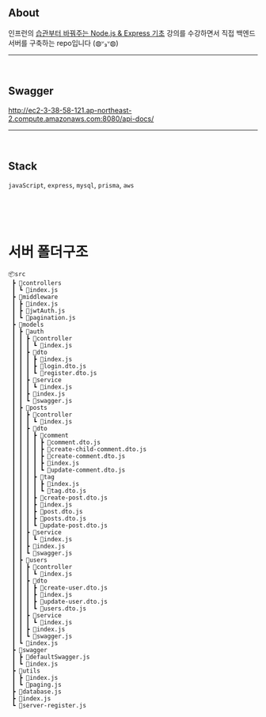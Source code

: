 ## About

인프런의 [습관부터 바꿔주는 Node.js & Express 기초](https://www.inflearn.com/course/%EC%8A%B5%EA%B4%80%EB%B6%80%ED%84%B0-%EB%85%B8%EB%93%9C-%EC%9D%B5%EC%8A%A4%ED%94%84%EB%A0%88%EC%8A%A4-%EA%B8%B0%EC%B4%88/dashboard) 강의를 수강하면서 직접 백엔드 서버를 구축하는 repo입니다 (◍ᐡ₃ᐡ◍)

---

<br>

## Swagger
http://ec2-3-38-58-121.ap-northeast-2.compute.amazonaws.com:8080/api-docs/

---

<br>

## Stack

`javaScript`, `express`, `mysql`, `prisma`, `aws`

<br>

<br>

<br>

# 서버 폴더구조

```
📦src
 ┣ 📂controllers
 ┃ ┗ 📜index.js
 ┣ 📂middleware
 ┃ ┣ 📜index.js
 ┃ ┣ 📜jwtAuth.js
 ┃ ┗ 📜pagination.js
 ┣ 📂models
 ┃ ┣ 📂auth
 ┃ ┃ ┣ 📂controller
 ┃ ┃ ┃ ┗ 📜index.js
 ┃ ┃ ┣ 📂dto
 ┃ ┃ ┃ ┣ 📜index.js
 ┃ ┃ ┃ ┣ 📜login.dto.js
 ┃ ┃ ┃ ┗ 📜register.dto.js
 ┃ ┃ ┣ 📂service
 ┃ ┃ ┃ ┗ 📜index.js
 ┃ ┃ ┣ 📜index.js
 ┃ ┃ ┗ 📜swagger.js
 ┃ ┣ 📂posts
 ┃ ┃ ┣ 📂controller
 ┃ ┃ ┃ ┗ 📜index.js
 ┃ ┃ ┣ 📂dto
 ┃ ┃ ┃ ┣ 📂comment
 ┃ ┃ ┃ ┃ ┣ 📜comment.dto.js
 ┃ ┃ ┃ ┃ ┣ 📜create-child-comment.dto.js
 ┃ ┃ ┃ ┃ ┣ 📜create-comment.dto.js
 ┃ ┃ ┃ ┃ ┣ 📜index.js
 ┃ ┃ ┃ ┃ ┗ 📜update-comment.dto.js
 ┃ ┃ ┃ ┣ 📂tag
 ┃ ┃ ┃ ┃ ┣ 📜index.js
 ┃ ┃ ┃ ┃ ┗ 📜tag.dto.js
 ┃ ┃ ┃ ┣ 📜create-post.dto.js
 ┃ ┃ ┃ ┣ 📜index.js
 ┃ ┃ ┃ ┣ 📜post.dto.js
 ┃ ┃ ┃ ┣ 📜posts.dto.js
 ┃ ┃ ┃ ┗ 📜update-post.dto.js
 ┃ ┃ ┣ 📂service
 ┃ ┃ ┃ ┗ 📜index.js
 ┃ ┃ ┣ 📜index.js
 ┃ ┃ ┗ 📜swagger.js
 ┃ ┣ 📂users
 ┃ ┃ ┣ 📂controller
 ┃ ┃ ┃ ┗ 📜index.js
 ┃ ┃ ┣ 📂dto
 ┃ ┃ ┃ ┣ 📜create-user.dto.js
 ┃ ┃ ┃ ┣ 📜index.js
 ┃ ┃ ┃ ┣ 📜update-user.dto.js
 ┃ ┃ ┃ ┗ 📜users.dto.js
 ┃ ┃ ┣ 📂service
 ┃ ┃ ┃ ┗ 📜index.js
 ┃ ┃ ┣ 📜index.js
 ┃ ┃ ┗ 📜swagger.js
 ┃ ┗ 📜index.js
 ┣ 📂swagger
 ┃ ┣ 📜defaultSwagger.js
 ┃ ┗ 📜index.js
 ┣ 📂utils
 ┃ ┣ 📜index.js
 ┃ ┗ 📜paging.js
 ┣ 📜database.js
 ┣ 📜index.js
 ┗ 📜server-register.js
```
